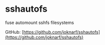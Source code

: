 # sshautofs

fuse automount sshfs filesystems

GitHub: [https://github.com/joknarf/sshautofs](https://github.com/joknarf/sshautofs)
